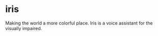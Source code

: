 # iris
Making the world a more colorful place. Iris is a voice assistant for the visually impaired.
